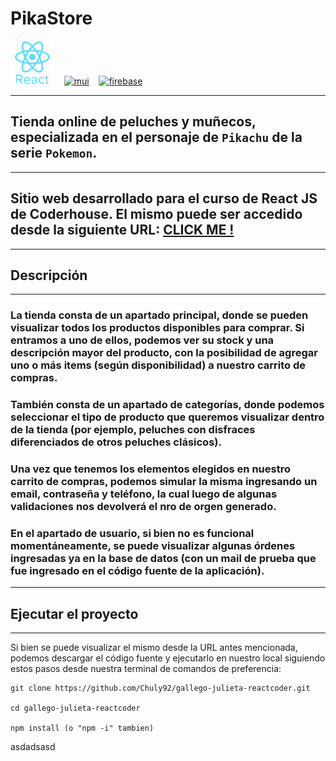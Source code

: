 # PikaStore


<a href="https://reactjs.org/" rel="nofollow"> <img src="https://raw.githubusercontent.com/devicons/devicon/master/icons/react/react-original-wordmark.svg" alt="react" width="70" height="70" style="max-width: 100%;"></a> &nbsp;&nbsp;
<a href="https://mui.com/" rel="nofollow"> <img src="https://mui.com/static/logo.png" alt="mui" width="70" height="70" style="max-width: 100%;"></a> &nbsp;&nbsp;
<a href="https://firebase.google.com/" rel="nofollow"> <img src="https://firebase.google.com/downloads/brand-guidelines/PNG/logo-built_knockout.png?hl=es-419" alt="firebase" width="150" height="70" style="max-width: 100%;"></a> &nbsp;&nbsp;

***
## Tienda online de peluches y muñecos, especializada en el personaje de `Pikachu` de la serie `Pokemon`. 

***
## Sitio web desarrollado para el curso de **React JS** de **Coderhouse**. El mismo puede ser accedido desde la siguiente URL: [**CLICK ME !**](https://chuly92.github.io/gallego-julieta-reactcoder/)


*** 
## Descripción
***

### La tienda consta de un apartado principal, donde se pueden visualizar todos los productos disponibles para comprar. Si entramos a uno de ellos, podemos ver su stock y una descripción mayor del producto, con la posibilidad de agregar uno o más items (según disponibilidad) a nuestro carrito de compras.
### También consta de un apartado de categorías, donde podemos seleccionar el tipo de producto que queremos visualizar dentro de la tienda (por ejemplo, peluches con disfraces diferenciados de otros peluches clásicos).
### Una vez que tenemos los elementos elegidos en nuestro carrito de compras, podemos simular la misma ingresando un email, contraseña y teléfono, la cual luego de algunas validaciones nos devolverá el nro de orgen generado.
### En el apartado de usuario, si bien no es funcional momentáneamente, se puede visualizar algunas órdenes ingresadas ya en la base de datos (con un mail de prueba que fue ingresado en el código fuente de la aplicación).

*** 
## Ejecutar el proyecto
***
Si bien se puede visualizar el mismo desde la URL antes mencionada, podemos descargar el código fuente y ejecutarlo en nuestro local siguiendo estos pasos desde nuestra terminal de comandos de preferencia:
 

```
git clone https://github.com/Chuly92/gallego-julieta-reactcoder.git

cd gallego-julieta-reactcoder

npm install (o "npm -i" tambien)
```

asdadsasd




